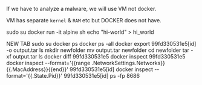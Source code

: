 If we have to analyze a malware, we will use VM not docker.

VM has separate `kernel` & `RAM` etc but DOCKER does not have.


sudo su
docker run -it alpine sh
echo "hi-world" > hi_world


NEW TAB
sudo su
docker ps
docker ps -all
docker export 99fd330531e5[id] -o output.tar
ls
mkdir newfolder
mv output.tar newfolder
cd newfolder
tar -xf output.tar
ls
docker diff 99fd330531e5
docker inspect 99fd330531e5
docker inspect --format='{{range .NetworkSettings.Networks}}{{.MacAddress}}{{end}}' 99fd330531e5[id]
docker inspect --format='{{.State.Pid}}' 99fd330531e5[id]
ps -fp 8686

